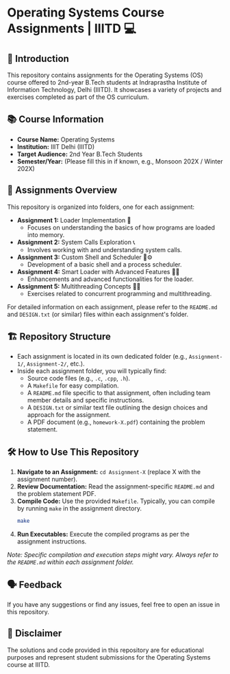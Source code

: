 # Operating Systems Course Assignments | IIITD 💻

## 📜 Introduction

This repository contains assignments for the Operating Systems (OS) course offered to 2nd-year B.Tech students at Indraprastha Institute of Information Technology, Delhi (IIITD). It showcases a variety of projects and exercises completed as part of the OS curriculum.

## 📚 Course Information

*   **Course Name:** Operating Systems
*   **Institution:** IIIT Delhi (IIITD)
*   **Target Audience:** 2nd Year B.Tech Students
*   **Semester/Year:** (Please fill this in if known, e.g., Monsoon 202X / Winter 202X)

## 📂 Assignments Overview

This repository is organized into folders, one for each assignment:

*   **Assignment 1:** Loader Implementation 🚀
    *   Focuses on understanding the basics of how programs are loaded into memory.
*   **Assignment 2:** System Calls Exploration 📞
    *   Involves working with and understanding system calls.
*   **Assignment 3:** Custom Shell and Scheduler 🐚⚙️
    *   Development of a basic shell and a process scheduler.
*   **Assignment 4:** Smart Loader with Advanced Features 🧠💡
    *   Enhancements and advanced functionalities for the loader.
*   **Assignment 5:** Multithreading Concepts 🧵✨
    *   Exercises related to concurrent programming and multithreading.

For detailed information on each assignment, please refer to the `README.md` and `DESIGN.txt` (or similar) files within each assignment's folder.

## 🏗️ Repository Structure

*   Each assignment is located in its own dedicated folder (e.g., `Assignment-1/`, `Assignment-2/`, etc.).
*   Inside each assignment folder, you will typically find:
    *   Source code files (e.g., `.c`, `.cpp`, `.h`).
    *   A `Makefile` for easy compilation.
    *   A `README.md` file specific to that assignment, often including team member details and specific instructions.
    *   A `DESIGN.txt` or similar text file outlining the design choices and approach for the assignment.
    *   A PDF document (e.g., `homework-X.pdf`) containing the problem statement.

## 🛠️ How to Use This Repository

1.  **Navigate to an Assignment:** `cd Assignment-X` (replace X with the assignment number).
2.  **Review Documentation:** Read the assignment-specific `README.md` and the problem statement PDF.
3.  **Compile Code:** Use the provided `Makefile`. Typically, you can compile by running `make` in the assignment directory.
    ```bash
    make
    ```
4.  **Run Executables:** Execute the compiled programs as per the assignment instructions.

*Note: Specific compilation and execution steps might vary. Always refer to the `README.md` within each assignment folder.*

## 🗣️ Feedback

If you have any suggestions or find any issues, feel free to open an issue in this repository.

## 📝 Disclaimer

The solutions and code provided in this repository are for educational purposes and represent student submissions for the Operating Systems course at IIITD.
